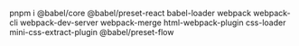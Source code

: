 pnpm i @babel/core @babel/preset-react babel-loader webpack webpack-cli  webpack-dev-server webpack-merge html-webpack-plugin css-loader  mini-css-extract-plugin @babel/preset-flow